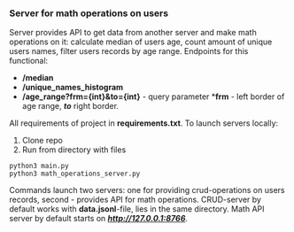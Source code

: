 ### Server for math operations on users

Server provides API to get data from another server and make math operations on it: calculate median of users age, 
count amount of unique users names, filter users records by age range. Endpoints for this functional:
- **/median**
- **/unique_names_histogram**
- **/age_range?frm={int}&to={int}** - query parameter ***frm** - left border of age range, ***to*** right border.

All requirements of project in **requirements.txt**. To launch servers locally:
1. Clone repo 
2. Run from directory with files
```
python3 main.py
python3 math_operations_server.py
```
Commands launch two servers: one for providing crud-operations on users records, second - provides API for math operations.
CRUD-server by default works with **data.jsonl**-file, lies in the same directory. Math API server by default starts on ***http://127.0.0.1:8766***.
